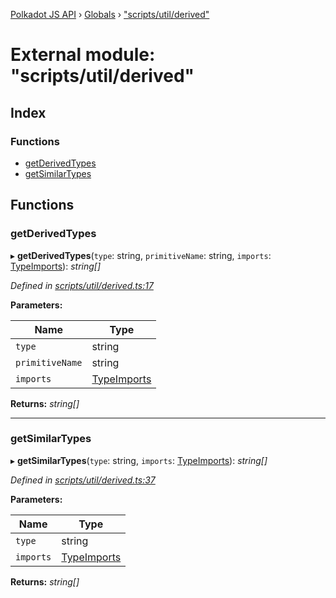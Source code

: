 [Polkadot JS API](../README.md) › [Globals](../globals.md) › ["scripts/util/derived"](_scripts_util_derived_.md)

# External module: "scripts/util/derived"

## Index

### Functions

* [getDerivedTypes](_scripts_util_derived_.md#getderivedtypes)
* [getSimilarTypes](_scripts_util_derived_.md#getsimilartypes)

## Functions

###  getDerivedTypes

▸ **getDerivedTypes**(`type`: string, `primitiveName`: string, `imports`: [TypeImports](../interfaces/_scripts_util_imports_.typeimports.md)): *string[]*

*Defined in [scripts/util/derived.ts:17](https://github.com/polkadot-js/api/blob/fe3de4379f/packages/types/src/scripts/util/derived.ts#L17)*

**Parameters:**

Name | Type |
------ | ------ |
`type` | string |
`primitiveName` | string |
`imports` | [TypeImports](../interfaces/_scripts_util_imports_.typeimports.md) |

**Returns:** *string[]*

___

###  getSimilarTypes

▸ **getSimilarTypes**(`type`: string, `imports`: [TypeImports](../interfaces/_scripts_util_imports_.typeimports.md)): *string[]*

*Defined in [scripts/util/derived.ts:37](https://github.com/polkadot-js/api/blob/fe3de4379f/packages/types/src/scripts/util/derived.ts#L37)*

**Parameters:**

Name | Type |
------ | ------ |
`type` | string |
`imports` | [TypeImports](../interfaces/_scripts_util_imports_.typeimports.md) |

**Returns:** *string[]*
